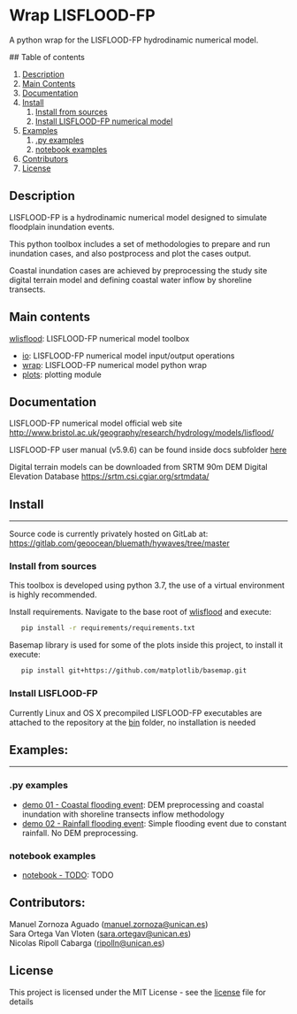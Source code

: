 # Wrap LISFLOOD-FP 

A python wrap for the LISFLOOD-FP hydrodinamic numerical model.

## Table of contents
1. [Description](#desc)
2. [Main Contents](#mc)
3. [Documentation](#doc)
4. [Install](#ins)
    1. [Install from sources](#ins_src)
    2. [Install LISFLOOD-FP numerical model](#ins_lf)
5. [Examples](#exp)
    1. [.py examples](#exp_1)
    2. [notebook examples](#exp_2)
6. [Contributors](#ctr)
7. [License](#lic)



<a name="desc"></a>
## Description

LISFLOOD-FP is a hydrodinamic numerical model designed to simulate floodplain inundation events. 

This python toolbox includes a set of methodologies to prepare and run inundation cases, and also postprocess and plot the cases output. 

Coastal inundation cases are achieved by preprocessing the study site digital terrain model and defining coastal water inflow by shoreline transects.


<a name="mc"></a>
## Main contents

[wlisflood](./wlisflood/): LISFLOOD-FP numerical model toolbox 
- [io](./wlisflood/io.py): LISFLOOD-FP numerical model input/output operations
- [wrap](./wlisflood/wrap.py): LISFLOOD-FP numerical model python wrap 
- [plots](./wlisflood/plots.py): plotting module 


<a name="doc"></a>
## Documentation

LISFLOOD-FP numerical model official web site <http://www.bristol.ac.uk/geography/research/hydrology/models/lisflood/>

LISFLOOD-FP user manual (v5.9.6) can be found inside docs subfolder [here](./docs/lisflood-manual-v5.9.6.pdf)

Digital terrain models can be downloaded from SRTM 90m DEM Digital Elevation Database <https://srtm.csi.cgiar.org/srtmdata/>


<a name="ins"></a>
## Install
- - -

Source code is currently privately hosted on GitLab at:  <https://gitlab.com/geoocean/bluemath/hywaves/tree/master> 


<a name="ins_src"></a>
### Install from sources

This toolbox is developed using python 3.7, the use of a virtual environment is highly recommended.

Install requirements. Navigate to the base root of [wlisflood](./) and execute:

```bash
   pip install -r requirements/requirements.txt
```

Basemap library is used for some of the plots inside this project, to install it execute:

```bash
   pip install git+https://github.com/matplotlib/basemap.git
```


<a name="ins_lf"></a>
### Install LISFLOOD-FP 

Currently Linux and OS X precompiled LISFLOOD-FP executables are attached to the repository at the [bin](./wlisflood/resources/bin/) folder, no installation is needed


<a name="exp"></a>
## Examples:
- - -

<a name="exp_1"></a>
### .py examples 

- [demo 01 - Coastal flooding event](./scripts/demo_coastal_flooding.py): DEM preprocessing and coastal inundation with shoreline transects inflow methodology 
- [demo 02 - Rainfall flooding event](./scripts/demo_rainfall_flooding.py): Simple flooding event due to constant rainfall. No DEM preprocessing.

<a name="exp_2"></a>
### notebook examples 

- [notebook - TODO](./notebooks/): TODO


<a name="ctr"></a>
## Contributors:

Manuel Zornoza Aguado (manuel.zornoza@unican.es)\
Sara Ortega Van Vloten (sara.ortegav@unican.es)\
Nicolas Ripoll Cabarga (ripolln@unican.es)


<a name="lic"></a>
## License

This project is licensed under the MIT License - see the [license](./LICENSE.txt) file for details

